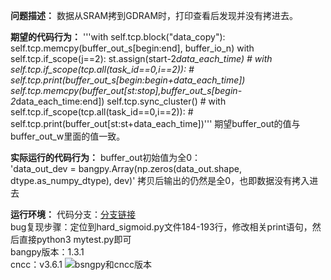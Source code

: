 **问题描述：**
数据从SRAM拷到GDRAM时，打印查看后发现并没有拷进去。

**期望的代码行为：**
'''with self.tcp.block("data_copy"):
    self.tcp.memcpy(buffer_out_s[begin:end], buffer_io_n)
    with self.tcp.if_scope(j==2):
        st.assign(start-2*data_each_time)
        # with self.tcp.if_scope(tcp.all(task_id==0,i==2)):
        #     self.tcp.print(buffer_out_s[begin:begin+data_each_time])
              self.tcp.memcpy(buffer_out[st:stop],buffer_out_s[begin-2*data_each_time:end])
              self.tcp.sync_cluster()
        # with self.tcp.if_scope(tcp.all(task_id==0,i==2)):
        #     self.tcp.print(buffer_out[st:st+data_each_time])'''
期望buffer_out的值与buffer_out_w里面的值一致。

**实际运行的代码行为：**
buffer_out初始值为全0：\
'data_out_dev = bangpy.Array(np.zeros(data_out.shape, dtype.as_numpy_dtype), dev)'
拷贝后输出的仍然是全0，也即数据没有拷入进去

**运行环境：**
代码分支：[分支链接](https://github.com/pingmu123/mlu-ops.git)\
bug复现步骤：定位到hard_sigmoid.py文件184-193行，修改相关print语句，然后直接python3 mytest.py即可\
bangpy版本：1.3.1\
cncc：v3.6.1
![bsngpy和cncc版本](https://user-images.githubusercontent.com/102028822/165430656-ac6217b7-1078-41dc-be44-7420261b7411.png)
